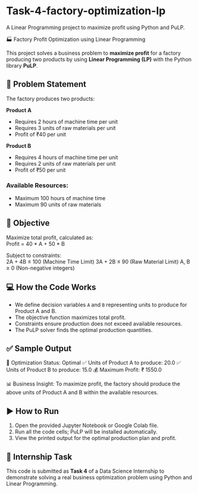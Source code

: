 # Task-4-factory-optimization-lp
A Linear Programming project to maximize profit using Python and PuLP.


 🏭 Factory Profit Optimization using Linear Programming

This project solves a business problem to **maximize profit** for a factory producing two products by using **Linear Programming (LP)** with the Python library **PuLP**.

## 📌 Problem Statement

The factory produces two products:

 **Product A**  
  - Requires 2 hours of machine time per unit  
  - Requires 3 units of raw materials per unit  
  - Profit of ₹40 per unit  

 **Product B**  
  - Requires 4 hours of machine time per unit  
  - Requires 2 units of raw materials per unit  
  - Profit of ₹50 per unit  

### Available Resources:
- Maximum 100 hours of machine time  
- Maximum 90 units of raw materials  

## 🎯 Objective

Maximize total profit, calculated as:  
Profit = 40 * A + 50 * B

Subject to constraints:  
2A + 4B ≤ 100 (Machine Time Limit)
3A + 2B ≤ 90 (Raw Material Limit)
A, B ≥ 0 (Non-negative integers)

## 💻 How the Code Works

- We define decision variables `A` and `B` representing units to produce for Product A and B.  
- The objective function maximizes total profit.  
- Constraints ensure production does not exceed available resources.  
- The PuLP solver finds the optimal production quantities.  

## ✅ Sample Output

🔎 Optimization Status: Optimal
✅ Units of Product A to produce: 20.0
✅ Units of Product B to produce: 15.0
💰 Maximum Profit: ₹ 1550.0

📊 Business Insight:
To maximize profit, the factory should produce the above units of Product A and B within the available resources.


## ▶️ How to Run

1. Open the provided Jupyter Notebook or Google Colab file.  
2. Run all the code cells; PuLP will be installed automatically.  
3. View the printed output for the optimal production plan and profit.  


## 📌 Internship Task

This code is submitted as **Task 4** of a Data Science Internship to demonstrate solving a real business optimization problem using Python and Linear Programming.

